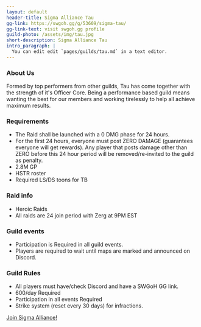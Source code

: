 ```yaml
---
layout: default
header-title: Sigma Alliance Tau
gg-link: https://swgoh.gg/g/53609/sigma-tau/
gg-link-text: visit swgoh.gg profile
guild-photo: /assets/img/tau.jpg
short-description: Sigma Alliance Tau
intro_paragraph: |
  You can edit edit `pages/guilds/tau.md` in a text editor.
---
```


### About Us

Formed by top performers from other guilds, Tau has come together with the strength of it's Officer Core. Being a performance based guild means wanting the best for our members and working tirelessly to help all achieve maximum results.

### Requirements

* The Raid shall be launched with a 0 DMG phase for 24 hours.
* For the first 24 hours, everyone must post ZERO DAMAGE (guarantees everyone will get rewards). Any player that posts damage other than ZERO before this 24 hour period will be removed/re-invited to the guild as penalty.
* 2.8M GP
* HSTR roster
* Required LS/DS toons for TB

### Raid info

* Heroic Raids
* All raids are 24 join period with Zerg at 9PM EST

### Guild events

* Participation is Required in all guild events.
* Players are required to wait until maps are marked and announced on Discord.

### Guild Rules

* All players must have/check Discord and have a SWGoH GG link.
* 600/day Required
* Participation in all events Required
* Strike system (reset every 30 days) for infractions.


[Join Sigma Alliance!](https://discord.gg/V33Kfaj)
